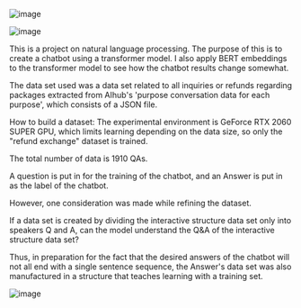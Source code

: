 ![image](https://github.com/matrix215/transformer-with-BERT-embedding/assets/101815603/54ffa624-0a32-4fbe-88fd-d5ce23d0da56)

![image](https://github.com/matrix215/transformer-with-BERT-embedding/assets/101815603/ba1a42e4-283b-41a4-84c7-47b00c07db20)

This is a project on natural language processing. The purpose of this is to create a chatbot using a transformer model. I also apply BERT embeddings to the transformer model to see how the chatbot results change somewhat.

The data set used was a data set related to all inquiries or refunds regarding packages extracted from AIhub's 'purpose conversation data for each purpose', which consists of a JSON file. 

How to build a dataset: The experimental environment is GeForce RTX 2060 SUPER GPU, which limits learning depending on the data size, so only the "refund exchange" dataset is trained.

The total number of data is 1910 QAs.

A question is put in for the training of the chatbot, and an Answer is put in as the label of the chatbot.

However, one consideration was made while refining the dataset.

If a data set is created by dividing the interactive structure data set only into speakers Q and A, can the model understand the Q&A of the interactive structure data set?

Thus, in preparation for the fact that the desired answers of the chatbot will not all end with a single sentence sequence, the Answer's data set was also manufactured in a structure that teaches learning with a training set.

![image](https://github.com/matrix215/transformer-with-BERT-embedding/assets/101815603/a8063895-cdf3-4eff-aaa5-84f356292e4a)

